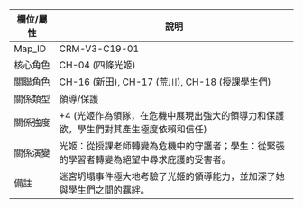 | 欄位/屬性 | 說明 |
|---|---|
| Map_ID | CRM-V3-C19-01 |
| 核心角色 | CH-04 (四條光姬) |
| 關聯角色 | CH-16 (新田), CH-17 (荒川), CH-18 (授課學生們) |
| 關係類型 | 領導/保護 |
| 關係強度 | +4 (光姬作為領隊，在危機中展現出強大的領導力和保護欲，學生們對其產生極度依賴和信任) |
| 關係演變 | 光姬：從授課老師轉變為危機中的守護者；學生：從緊張的學習者轉變為絕望中尋求庇護的受害者。 |
| 備註 | 迷宮坍塌事件極大地考驗了光姬的領導能力，並加深了她與學生們之間的羈絆。
